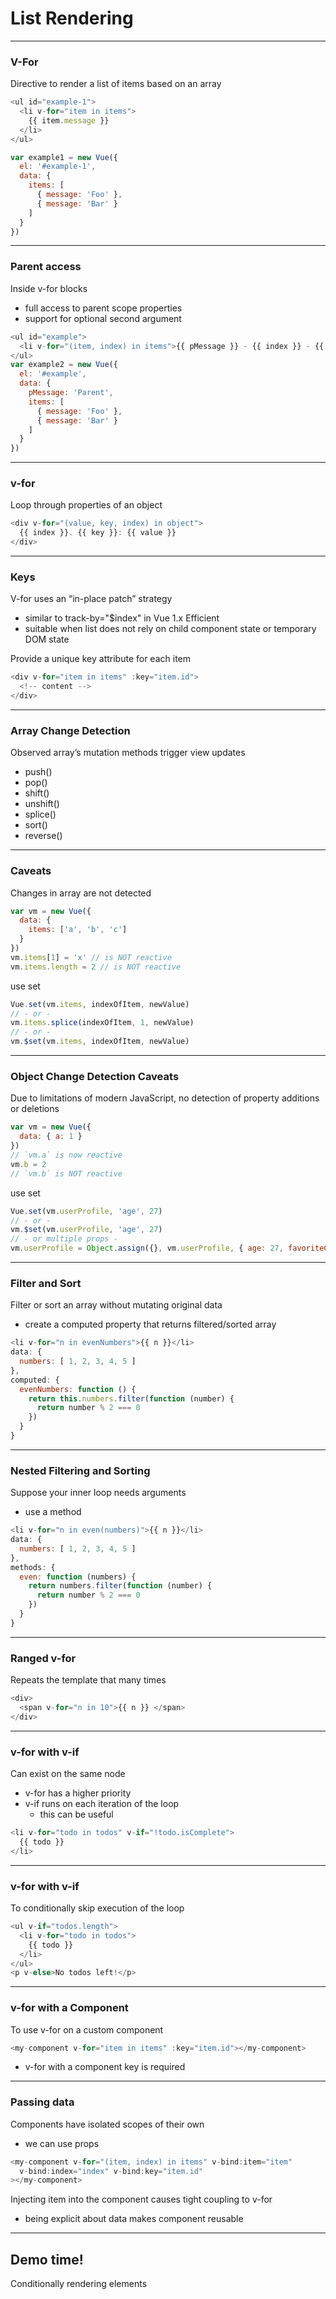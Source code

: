 # List Rendering

---
### V-For
Directive to render a list of items based on an array
```js
<ul id="example-1">
  <li v-for="item in items">
    {{ item.message }}
  </li>
</ul>

var example1 = new Vue({
  el: '#example-1',
  data: {
    items: [
      { message: 'Foo' },
      { message: 'Bar' }
    ]
  }
})
```

---
### Parent access
Inside v-for blocks
- full access to parent scope properties
- support for optional second argument
```js
<ul id="example">
  <li v-for="(item, index) in items">{{ pMessage }} - {{ index }} - {{ item.message }}</li>
</ul>
var example2 = new Vue({
  el: '#example',
  data: {
    pMessage: 'Parent',
    items: [
      { message: 'Foo' },
      { message: 'Bar' }
    ]
  }
})
```

---
### v-for
Loop through properties of an object
```js
<div v-for="(value, key, index) in object">
  {{ index }}. {{ key }}: {{ value }}
</div>
```


---
### Keys
V-for uses an “in-place patch” strategy
  - similar to track-by="$index" in Vue 1.x
Efficient
  - suitable when list does not rely on child component state or temporary DOM state

Provide a unique key attribute for each item
```js
<div v-for="item in items" :key="item.id">
  <!-- content -->
</div>
```

---
### Array Change Detection
Observed array’s mutation methods trigger view updates
- push()
- pop()
- shift()
- unshift()
- splice()
- sort()
- reverse()


---
### Caveats
Changes in array are not detected
```js
var vm = new Vue({
  data: {
    items: ['a', 'b', 'c']
  }
})
vm.items[1] = 'x' // is NOT reactive
vm.items.length = 2 // is NOT reactive
```
use set
```js
Vue.set(vm.items, indexOfItem, newValue)
// - or - 
vm.items.splice(indexOfItem, 1, newValue)
// - or - 
vm.$set(vm.items, indexOfItem, newValue)
```

---
### Object Change Detection Caveats
Due to limitations of modern JavaScript, no detection of property additions or deletions
```js
var vm = new Vue({
  data: { a: 1 }
})
// `vm.a` is now reactive
vm.b = 2
// `vm.b` is NOT reactive
```
use set
```js
Vue.set(vm.userProfile, 'age', 27)
// - or - 
vm.$set(vm.userProfile, 'age', 27)
// - or multiple props - 
vm.userProfile = Object.assign({}, vm.userProfile, { age: 27, favoriteColor: 'Vue Green' })
```

---
### Filter and Sort
Filter or sort an array without mutating original data
- create a computed property that returns filtered/sorted array

```js
<li v-for="n in evenNumbers">{{ n }}</li>
data: {
  numbers: [ 1, 2, 3, 4, 5 ]
},
computed: {
  evenNumbers: function () {
    return this.numbers.filter(function (number) {
      return number % 2 === 0
    })
  }
}
```

---
### Nested Filtering and Sorting
Suppose your inner loop needs arguments
- use a method
```js
<li v-for="n in even(numbers)">{{ n }}</li>
data: {
  numbers: [ 1, 2, 3, 4, 5 ]
},
methods: {
  even: function (numbers) {
    return numbers.filter(function (number) {
      return number % 2 === 0
    })
  }
}
```

---
### Ranged v-for
Repeats the template that many times
```js
<div>
  <span v-for="n in 10">{{ n }} </span>
</div>
```

---
### v-for with v-if
Can exist on the same node
- v-for has a higher priority
- v-if runs on each iteration of the loop
  - this can be useful

```js
<li v-for="todo in todos" v-if="!todo.isComplete">
  {{ todo }}
</li>
```

---
### v-for with v-if
To conditionally skip execution of the loop
```js
<ul v-if="todos.length">
  <li v-for="todo in todos">
    {{ todo }}
  </li>
</ul>
<p v-else>No todos left!</p>
```

---
### v-for with a Component
To use v-for on a custom component
```js
<my-component v-for="item in items" :key="item.id"></my-component>
```
* v-for with a component key is required

---
### Passing data
Components have isolated scopes of their own
- we can use props
```js
<my-component v-for="(item, index) in items" v-bind:item="item"
  v-bind:index="index" v-bind:key="item.id"
></my-component>
```
Injecting item into the component causes tight coupling to v-for
- being explicit about data makes component reusable

---
<!-- .slide: data-background="url('images/demo.jpg')" data-background-size="cover" --> 
<!-- .slide: class="lab" -->
## Demo time!
Conditionally rendering elements




